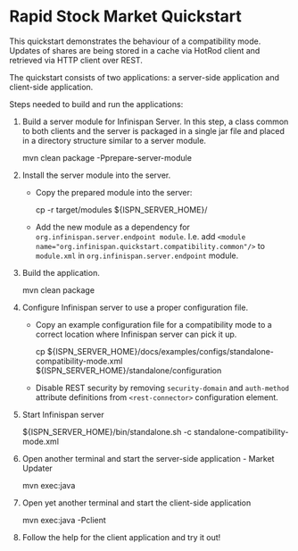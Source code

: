 Rapid Stock Market Quickstart
=============================

This quickstart demonstrates the behaviour of a compatibility mode. Updates of shares are
being stored in a cache via HotRod client and retrieved via HTTP client over REST.

The quickstart consists of two applications: a server-side application and client-side application.

Steps needed to build and run the applications:

1) Build a server module for Infinispan Server. In this step, a class common to both clients
and the server is packaged in a single jar file and placed in a directory structure similar to
a server module.

    mvn clean package -Pprepare-server-module

2) Install the server module into the server.

   * Copy the prepared module into the server:

        cp -r target/modules ${ISPN_SERVER_HOME}/

   * Add the new module as a dependency for `org.infinispan.server.endpoint module`. I.e. add
     `<module name="org.infinispan.quickstart.compatibility.common"/>` to `module.xml` in
     `org.infinispan.server.endpoint` module.

3) Build the application.

    mvn clean package

4) Configure Infinispan server to use a proper configuration file.

   * Copy an example configuration file for a compatibility mode to a correct location where Infinispan server
     can pick it up.

        cp ${ISPN_SERVER_HOME}/docs/examples/configs/standalone-compatibility-mode.xml ${ISPN_SERVER_HOME}/standalone/configuration

   * Disable REST security by removing `security-domain` and `auth-method` attribute definitions
     from `<rest-connector>` configuration element.

5) Start Infinispan server

    ${ISPN_SERVER_HOME}/bin/standalone.sh -c standalone-compatibility-mode.xml

6) Open another terminal and start the server-side application - Market Updater

    mvn exec:java

7) Open yet another terminal and start the client-side application

    mvn exec:java -Pclient

8) Follow the help for the client application and try it out!
